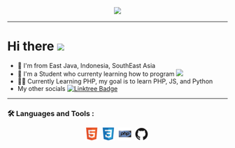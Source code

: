 <div id="header" align="center">
  <img src="https://media.giphy.com/media/M9gbBd9nbDrOTu1Mqx/giphy.gif" width="100"/>
</div>

---

# Hi there <img src="https://media.giphy.com/media/hvRJCLFzcasrR4ia7z/giphy.gif" width="30px"/>

 - :house_with_garden: I'm from East Java, Indonesia, SouthEast Asia
 - :boy: I'm a Student who currenty learning how to program <img src="https://media.giphy.com/media/WUlplcMpOCEmTGBtBW/giphy.gif" width="30">
 - :technologist: Currently Learning PHP, my goal is to learn PHP, JS, and Python
 - My other socials [![Linktree Badge](https://img.shields.io/badge/Linktree-green?logo=linktree&logoColor=white&style=for-the-badge
)](https://linktr.ee/thenoobplayer01)
---

### :hammer_and_wrench: Languages and Tools :

<div align="center">
 <img src="https://github.com/devicons/devicon/blob/master/icons/html5/html5-original.svg" width="30" height="30"/>&nbsp
 <img src="https://github.com/devicons/devicon/blob/master/icons/css3/css3-original.svg" width="30" height="30"/>&nbsp
 <img src="https://github.com/devicons/devicon/blob/master/icons/php/php-original.svg" width="30" height="30" />&nbsp
 <img src="https://github.com/devicons/devicon/blob/master/icons/github/github-original.svg" width="30" height="30" />&nbsp
</div>
